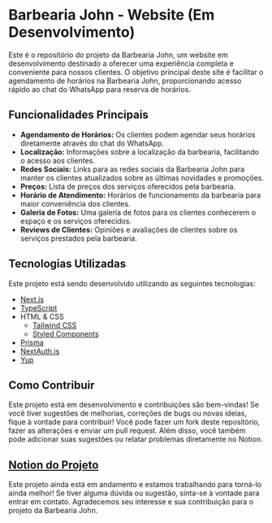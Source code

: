 # Barbearia John - Website (Em Desenvolvimento)

Este é o repositório do projeto da Barbearia John, um website em desenvolvimento destinado a oferecer uma experiência completa e conveniente para nossos clientes. O objetivo principal deste site é facilitar o agendamento de horários na Barbearia John, proporcionando acesso rápido ao chat do WhatsApp para reserva de horários.

## Funcionalidades Principais

- **Agendamento de Horários:** Os clientes podem agendar seus horários diretamente através do chat do WhatsApp.
- **Localização:** Informações sobre a localização da barbearia, facilitando o acesso aos clientes.
- **Redes Sociais:** Links para as redes sociais da Barbearia John para manter os clientes atualizados sobre as últimas novidades e promoções.
- **Preços:** Lista de preços dos serviços oferecidos pela barbearia.
- **Horário de Atendimento:** Horários de funcionamento da barbearia para maior conveniência dos clientes.
- **Galeria de Fotos:** Uma galeria de fotos para os clientes conhecerem o espaço e os serviços oferecidos.
- **Reviews de Clientes:** Opiniões e avaliações de clientes sobre os serviços prestados pela barbearia.

## Tecnologias Utilizadas

Este projeto está sendo desenvolvido utilizando as seguintes tecnologias:

- [Next.js](https://nextjs.org/)
- [TypeScript](https://www.typescriptlang.org/)
- HTML & CSS
  - [Tailwind CSS](https://tailwindcss.com/)
  - [Styled Components](https://styled-components.com/)
- [Prisma](https://www.prisma.io/)
- [NextAuth.js](https://next-auth.js.org/)
- [Yup](https://github.com/jquense/yup)

## Como Contribuir

Este projeto está em desenvolvimento e contribuições são bem-vindas! Se você tiver sugestões de melhorias, correções de bugs ou novas ideias, fique à vontade para contribuir! Você pode fazer um fork deste repositório, fazer as alterações e enviar um pull request. Além disso, você também pode adicionar suas sugestões ou relatar problemas diretamente no Notion. 

## [Notion do Projeto](https://www.notion.so/Barbearia-John-Project-de827a5c3f514c0c990af1515fb1ee0f?pvs=4)

Este projeto ainda está em andamento e estamos trabalhando para torná-lo ainda melhor! Se tiver alguma dúvida ou sugestão, sinta-se à vontade para entrar em contato. Agradecemos seu interesse e sua contribuição para o projeto da Barbearia John.
